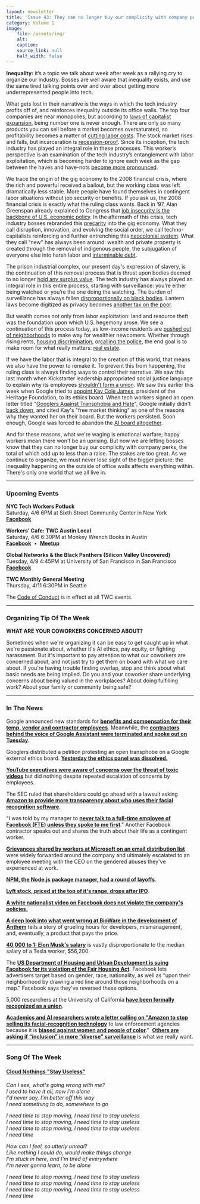 ```yaml
---
layout: newsletter
title: 'Issue 43: They can no longer buy our complicity with company perks'
category: Volume 1
image:
    file: /assets/img/
    alt: 
    caption: 
    source_link: null
    half_width: false
---
```


<!-- Content imported from: https://mailchi.mp/239020c4d08c/tech-workers-coalition-update-1349929?e=dbff030191 -->

**Inequality:** it’s a topic we talk about week after week as a rallying cry to organize our industry. Bosses are well aware that inequality exists, and use the same tired talking points over and over about getting more underrepresented people into tech.

<!--excerpt-->

What gets lost in their narrative is the ways in which the tech industry profits off of, and reinforces inequality outside its office walls. The top four companies are near monopolies, but according to [laws of capitalist expansion](https://crimethinc.com/2018/11/05/diagnostic-of-the-future-between-the-crisis-of-democracy-and-the-crisis-of-capitalism-a-forecast), being number one is never enough. There are only so many products you can sell before a market becomes oversaturated, so profitability becomes a matter of [cutting labor costs](https://www.theguardian.com/technology/2018/dec/11/google-tvc-full-time-employees-training-document). The stock market rises and falls, but incarceration is [recession-proof](https://content.ucpress.edu/chapters/10784.ch01.pdf). Since its inception, the tech industry has played an integral role in these processes. This worker’s perspective is an examination of the tech industry’s entanglement with labor exploitation, which is becoming harder to ignore each week as the gap between the haves and have-nots [become more pronounced](https://www.sfchronicle.com/business/article/Lyft-to-share-Wall-Street-wealth-with-drivers-13680614.php).

We trace the origin of the gig economy to the 2008 financial crisis, where the rich and powerful received a bailout, but the working class was left dramatically less stable. More people have found themselves in contingent labor situations without job security or benefits. If you ask us, the 2008 financial crisis is exactly what the ruling class wants. Back in ‘97, Alan Greenspan already explained to Congress that [job insecurity is the backbone of U.S. economic policy](https://www.nytimes.com/1997/02/27/business/job-insecurity-of-workers-is-a-big-factor-in-fed-policy.html). In the aftermath of this&nbsp;crisis, tech industry bosses rebranded this [precarity](https://newleftreview.org/issues/II66/articles/michael-denning-wageless-life) into the gig economy.&nbsp;What they call disruption, innovation, and evolving the social order, we call techno-capitalists reinforcing and further entrenching this [neocolonial system](https://www.thenation.com/article/politics-debt-america/). What they call “new” has always been around: wealth and private property is created through the removal of indigenous people, the subjugation of everyone else into harsh labor and [interminable debt](https://www.pymnts.com/disbursements/2018/ingo-money-solo-funds-payroll-payday-loans-healthcare/).
  
The prison industrial complex, our present day's expression of slavery, is the continuation of this removal process that is thrust upon bodies deemed to no longer [hold any surplus value](https://www.thenewstribune.com/news/local/article227461664.html). The tech industry has always played an integral role in this entire process, starting with surveillance: you’re either being watched or you’re the one doing the watching. The burden of surveillance has always fallen [disproportionally on black bodies](https://truthout.org/articles/the-surveillance-of-blackness-from-the-slave-trade-to-the-police/). Lantern laws become digitized as privacy becomes [another tax on the poor](https://www.fastcompany.com/90317495/another-tax-on-the-poor-surrendering-privacy-for-survival).

But wealth comes not only from labor exploitation: land and resource theft was the foundation upon which U.S. hegemony arose. We see a continuation of this process today, as low-income residents are [pushed out of neighborhoods](https://www.seattletimes.com/seattle-news/central-districts-shrinking-black-community-wonders-whats-next/) to make way for wealthier newcomers. Whether through rising rents,&nbsp;[housing discrimination](https://www.seattletimes.com/business/hud-charges-facebook-with-housing-discrimination-in-its-advertising/), or[calling the police](https://gizmodo.com/a-startup-set-its-scooters-to-scream-unlock-me-or-ill-c-1826651740), the end goal is to make room for what really matters: [real estate](https://www.cnbc.com/2018/09/27/heres-the-next-industry-tech-is-looking-to-disrupt-real-estate.html).

If we have the labor that is integral to the creation of this world, that means we also have the power to remake it. To prevent this from happening, the ruling class is always finding ways to control their narrative. We saw this last month when Kickstarter leadership appropriated social justice language to explain why its employees [shouldn't form a union](https://gizmodo.com/leaked-memo-shows-kickstarter-senior-staffers-are-pushi-1833470597). We saw this earlier this week when Google tried to [appoint Kay Cole James](https://www.blog.google/technology/ai/external-advisory-council-help-advance-responsible-development-ai/), president of the Heritage Foundation, to its ethics board. When tech workers signed an open letter titled "[Googlers Against Transphobia and Hate](https://medium.com/@against.transphobia/googlers-against-transphobia-and-hate-b1b0a5dbf76)", Google initially didn't [back down](https://www.axios.com/googlers-protest-ai-advisory-board-member-4e3ef1d2-b53e-4c2e-b789-4d394788178d.html), and cited Kay's "free market thinking" as one of the reasons why they wanted her on their board. But the workers persisted. Soon enough, Google was forced to abandon the&nbsp;[AI board altogether](https://www.commondreams.org/news/2019/04/05/worker-power-wins-google-scraps-controversial-ai-ethics-board-after-widespread).

And for these reasons, what we're waging&nbsp;is emotional warfare;&nbsp;happy workers mean there won't be an uprising. But now we are letting bosses know that they can no longer buy our complicity with company perks, the total of which add up to less than a raise. The stakes are too great. As we continue to organize, we must never lose sight of the&nbsp;bigger picture:&nbsp;the inequality happening on the outside of office walls affects everything within. There's only one world that we all&nbsp;live in.

***

###  Upcoming Events

**NYC Tech Workers Potluck**  
Saturday, 4/6 6PM at Sixth Street Community Center in New York&nbsp;  
[**Facebook**](https://www.facebook.com/events/423252708431308/)  
  
**Workers' Cafe: TWC Austin Local**  
Saturday, 4/6 6:30PM at Monkey Wrench Books in Austin  
**[Facebook](https://www.facebook.com/events/407359446696088/)**&nbsp; •&nbsp; [**Meetup**](https://meetu.ps/e/Gz1jX/3SQcb/f)

**Global Networks & the Black Panthers (Silicon Valley Uncovered)**  
Tuesday, 4/9 4:45PM at University of San Francisco in San Francisco  
[**Facebook**](https://www.facebook.com/events/323858001806146/)  
  
**TWC Monthly General Meeting**  
Thursday, 4/11 6:30PM in Seattle

The [Code of Conduct](https://techworkerscoalition.org/community-guide/) is in effect at all TWC events.

***

### Organizing Tip Of The Week

**WHAT ARE YOUR COWORKERS CONCERNED ABOUT?**  
  
Sometimes when we're organizing it can be easy to get caught up in what we're passionate about, whether it's AI ethics, pay equity, or fighting harassment. But it's important to pay attention to what our coworkers are concerned about, and not just try to get them on board with what we care about. If you're having trouble finding overlap, stop and think about what basic needs are being implied. Do you and your coworker share underlying concerns about being valued in the workplaces? About doing fulfilling work? About your family or community being safe? 

***

### In The News

Google announced new standards for [**benefits and compensation for their temp, vendor and contractor employees**](https://www.forbes.com/sites/jilliandonfro/2019/04/02/google-to-require-temp-and-contract-workers-to-receive-healthcare-and-parental-leave/amp/). Meanwhile, the [**contractors behind the voice of Google Assistant were terminated and spoke out on Tuesday**](https://medium.com/@GoogleWalkout/not-ok-google-79cc63342c05).&nbsp;  
  
Googlers distributed a petition protesting an open transphobe on a Google external ethics board. **[Yesterday the ethics panel was dissolved.](https://www.vox.com/future-perfect/2019/4/4/18295933/google-cancels-ai-ethics-board)**  
  
[**YouTube executives were aware of concerns over the threat of toxic videos**](https://www.bloomberg.com/news/features/2019-04-02/youtube-executives-ignored-warnings-letting-toxic-videos-run-rampant) but did nothing despite repeated escalation of concerns by employees.  
  
The SEC ruled that shareholders could go ahead with a lawsuit asking [**Amazon to provide more transparency about who uses their facial recognition software**](https://www.biometricupdate.com/201904/sec-ruling-sets-up-potential-legal-clash-between-amazon-and-shareholders-over-biometric-sales).  
  
"I was told by my manager to [**never talk to a full-time employee of Facebook (FTE) unless they spoke to me first**](https://www.workersforworkers.org/daphne/)." Another Facebook contractor speaks out and shares the truth about their life as a contingent worker.&nbsp;&nbsp;  
  
[**Grievances shared by workers at Microsoft on an email distribution list**](https://www.wired.com/story/microsoft-employees-protest-treatment-women-ceo-nadella/) were widely forwarded around the company and ultimately escalated to an employee meeting with the CEO on the gendered abuses they've experienced at work.  
  
[**NPM, the Node.js package manager, had a round of layoffs**](https://www.theregister.co.uk/2019/04/01/npm_layoff_staff/).  
  
[**Lyft stock, priced at the top of it's range, drops after IPO**](https://markets.businessinsider.com/news/stocks/lyft-stock-price-shares-fall-below-ipo-price-2019-4-1028075252).

[**A white nationalist video on Facebook does not violate the company's policies.**](https://www.huffpost.com/entry/facebook-white-nationalism-faith-goldy-video_n_5ca37bade4b0f2df8669c196)

**[A deep look into what went wrong at BioWare in the development of Anthem](https://kotaku.com/how-biowares-anthem-went-wrong-1833731964)** tells a story of grueling hours for developers, mismanagement, and, eventually, a product that pays the price. 

[**40,000 to 1: Elon Musk's salary**](https://www.mercurynews.com/2019/04/02/elon-musks-compensation-at-least-40000-times-bigger-than-median-tesla-worker-report/)&nbsp;is vastly disproportionate to the median salary of a Tesla worker, $56,200.  
  
The [**US Department of Housing and Urban Development is suing Facebook for its violation of the&nbsp;Fair Housing Act**](https://www.newsweek.com/facebook-department-housing-and-urban-development-discrimination-advertising-1378099). Facebook lets advertisers target based on gender, race, nationality, as well as “upon their neighborhood by drawing a red line around those neighborhoods on a map." Facebook says they've reversed these options.  
  
5,000 researchers at the University of California **[have been formally recognized as a union](https://www.statnews.com/2019/04/03/staff-scientists-at-the-university-of-california-set-to-form-a-first-of-its-kind-union/)**.  
  
[**Academics and AI researchers wrote a letter calling on "Amazon to stop selling its facial-recognition technology**](https://www.nytimes.com/2019/04/03/technology/amazon-facial-recognition-technology.html)&nbsp;to law enforcement agencies because it is **[biased against women and people of color](https://medium.com/@bu64dcjrytwitb8/on-recent-research-auditing-commercial-facial-analysis-technology-19148bda1832)**."&nbsp; **[Others are asking if “inclusion” in more “diverse” surveillance](https://www.washingtonpost.com/technology/2018/06/28/facial-recognition-technology-is-finally-more-accurate-identifying-people-color-could-that-be-used-against-immigrants/)** is what we really want.

***

###  Song Of The Week

#### [Cloud Nothings "Stay Useless"](https://www.youtube.com/watch?v=T_zRt_EmqoU)

_Can I see, what's going wrong with me?_  
_I used to have it all, now I'm alone_  
_I'd never say, I'm better off this way_  
_I need something to do, somewhere to go_  

_I need time to stop moving, I need time to stay useless_  
_I need time to stop moving, I need time to stay useless_  
_I need time to stop moving, I need time to stay useless_  
_I need time_  

_How can I feel, so utterly unreal?_  
_Like nothing I could do, would make things change_  
_I'm stuck in here, and I'm tired of everywhere_  
_I'm never gonna learn, to be alone_  

_I need time to stop moving, I need time to stay useless_  
_I need time to stop moving, I need time to stay useless_  
_I need time to stop moving, I need time to stay useless_  
_I need time_  
